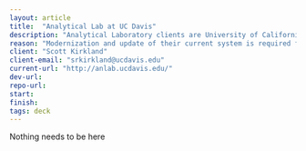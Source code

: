 ```yaml
---
layout: article
title:  "Analytical Lab at UC Davis"
description: "Analytical Laboratory clients are University of California academics, other educational institutions, government agencies, and research-based businesses. In addition to analytical services, the Laboratory provides project assistance in the areas of analytical, agricultural and environmental chemistry. The Laboratory has an educational role, providing training to students and researchers in the operation of a number of analytical methods and instruments."
reason: "Modernization and update of their current system is required for business purposes."
client: "Scott Kirkland"
client-email: "srkirkland@ucdavis.edu"
current-url: "http://anlab.ucdavis.edu/"
dev-url:
repo-url:
start:
finish:
tags: deck
---
```


Nothing needs to be here
